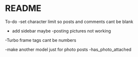 # README

To-do
-set character limit so posts and comments cant be blank
- add sidebar maybe
-posting pictures not working

-Turbo frame tags cant be numbers

-make another model just for photo posts
  -has_photo_attached
